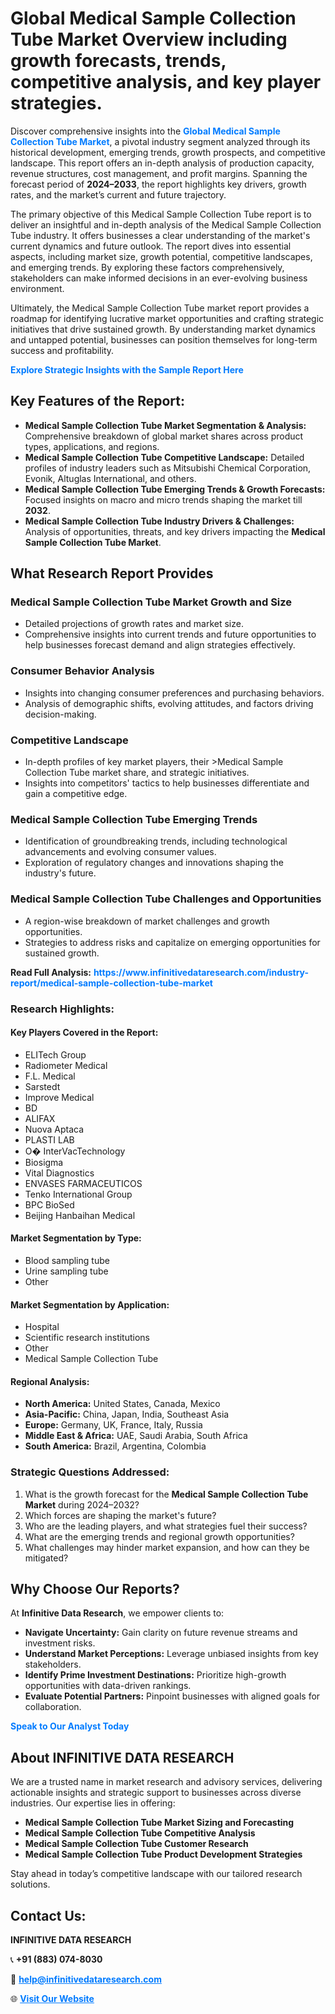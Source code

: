 <h1>Global Medical Sample Collection Tube Market Overview including growth forecasts, trends, competitive analysis, and key player strategies.</h1>
<p>
Discover comprehensive insights into the 
<a href="https://www.infinitivedataresearch.com/industry-report/medical-sample-collection-tube-market" rel="dofollow" style="color: #007BFF; text-decoration: none;"><strong>Global Medical Sample Collection Tube Market</strong></a>, a pivotal industry segment analyzed through its historical development, emerging trends, growth prospects, and competitive landscape. This report offers an in-depth analysis of production capacity, revenue structures, cost management, and profit margins. Spanning the forecast period of <strong>2024–2033</strong>, the report highlights key drivers, growth rates, and the market’s current and future trajectory.
</p>
<p>
The primary objective of this Medical Sample Collection Tube report is to deliver an insightful and in-depth analysis of the Medical Sample Collection Tube industry. It offers businesses a clear understanding of the market's current dynamics and future outlook. The report dives into essential aspects, including market size, growth potential, competitive landscapes, and emerging trends. By exploring these factors comprehensively, stakeholders can make informed decisions in an ever-evolving business environment.
</p>
<p>
Ultimately, the Medical Sample Collection Tube market report provides a roadmap for identifying lucrative market opportunities and crafting strategic initiatives that drive sustained growth. By understanding market dynamics and untapped potential, businesses can position themselves for long-term success and profitability.
</p>
<p>
<a href="https://www.infinitivedataresearch.com/request-sample/reportId=107541" style="color: #007BFF; text-decoration: none;"><strong>Explore Strategic Insights with the Sample Report Here</strong></a>
</p>

<h2>Key Features of the Report:</h2>
<ul>
<li><strong>Medical Sample Collection Tube Market Segmentation & Analysis:</strong> Comprehensive breakdown of global market shares across product types, applications, and regions.</li>
<li><strong>Medical Sample Collection Tube Competitive Landscape:</strong> Detailed profiles of industry leaders such as Mitsubishi Chemical Corporation, Evonik, Altuglas International, and others.</li>
<li><strong>Medical Sample Collection Tube Emerging Trends & Growth Forecasts:</strong> Focused insights on macro and micro trends shaping the market till <strong>2032</strong>.</li>
<li><strong>Medical Sample Collection Tube Industry Drivers & Challenges:</strong> Analysis of opportunities, threats, and key drivers impacting the <strong>Medical Sample Collection Tube Market</strong>.</li>
</ul>

<h2>What Research Report Provides</h2>
<h3>Medical Sample Collection Tube Market Growth and Size</h3>
<ul>
<li>Detailed projections of growth rates and market size.</li>
<li>Comprehensive insights into current trends and future opportunities to help businesses forecast demand and align strategies effectively.</li>
</ul>

<h3>Consumer Behavior Analysis</h3>
<ul>
<li>Insights into changing consumer preferences and purchasing behaviors.</li>
<li>Analysis of demographic shifts, evolving attitudes, and factors driving decision-making.</li>
</ul>

<h3>Competitive Landscape</h3>
<ul>
<li>In-depth profiles of key market players, their >Medical Sample Collection Tube market share, and strategic initiatives.</li>
<li>Insights into competitors' tactics to help businesses differentiate and gain a competitive edge.</li>
</ul>

<h3>Medical Sample Collection Tube Emerging Trends</h3>
<ul>
<li>Identification of groundbreaking trends, including technological advancements and evolving consumer values.</li>
<li>Exploration of regulatory changes and innovations shaping the industry's future.</li>
</ul>

<h3>Medical Sample Collection Tube Challenges and Opportunities</h3>
<ul>
<li>A region-wise breakdown of market challenges and growth opportunities.</li>
<li>Strategies to address risks and capitalize on emerging opportunities for sustained growth.</li>
</ul>
<p><strong>Read Full Analysis:</strong> <a href="https://www.infinitivedataresearch.com/industry-report/medical-sample-collection-tube-market" rel="dofollow" style="color: #007BFF; text-decoration: none;"><strong>https://www.infinitivedataresearch.com/industry-report/medical-sample-collection-tube-market</strong></a></p>
<h3>Research Highlights:</h3>
<h4>Key Players Covered in the Report:</h4>
<ul><li>ELITech Group</li><li>Radiometer Medical</li><li>F.L. Medical</li><li>Sarstedt</li><li>Improve Medical</li><li>BD</li><li>ALIFAX</li><li>Nuova Aptaca</li><li>PLASTI LAB</li><li>O� InterVacTechnology</li><li>Biosigma</li><li>Vital Diagnostics</li><li>ENVASES FARMACEUTICOS</li><li>Tenko International Group</li><li>BPC BioSed</li><li>Beijing Hanbaihan Medical</li></ul>
<h4>Market Segmentation by Type:</h4>
<ul><li>Blood sampling tube</li><li>Urine sampling tube</li><li>Other</li></ul>
<h4>Market Segmentation by Application:</h4>
<ul><li>Hospital</li><li>Scientific research institutions</li><li>Other</li><li>Medical Sample Collection Tube</li></ul>

<h4>Regional Analysis:</h4>
<ul>
<li><strong>North America:</strong> United States, Canada, Mexico</li>
<li><strong>Asia-Pacific:</strong> China, Japan, India, Southeast Asia</li>
<li><strong>Europe:</strong> Germany, UK, France, Italy, Russia</li>
<li><strong>Middle East & Africa:</strong> UAE, Saudi Arabia, South Africa</li>
<li><strong>South America:</strong> Brazil, Argentina, Colombia</li>
</ul>

<h3>Strategic Questions Addressed:</h3>
<ol>
<li>What is the growth forecast for the <strong>Medical Sample Collection Tube Market</strong> during 2024–2032?</li>
<li>Which forces are shaping the market's future?</li>
<li>Who are the leading players, and what strategies fuel their success?</li>
<li>What are the emerging trends and regional growth opportunities?</li>
<li>What challenges may hinder market expansion, and how can they be mitigated?</li>
</ol>

<h2>Why Choose Our Reports?</h2>
<p>At <strong>Infinitive Data Research</strong>, we empower clients to:</p>
<ul>
<li><strong>Navigate Uncertainty:</strong> Gain clarity on future revenue streams and investment risks.</li>
<li><strong>Understand Market Perceptions:</strong> Leverage unbiased insights from key stakeholders.</li>
<li><strong>Identify Prime Investment Destinations:</strong> Prioritize high-growth opportunities with data-driven rankings.</li>
<li><strong>Evaluate Potential Partners:</strong> Pinpoint businesses with aligned goals for collaboration.</li>
</ul>
<p><a href="https://www.infinitivedataresearch.com/industry-report/medical-sample-collection-tube-market" rel="dofollow" style="color: #007BFF; text-decoration: none;"><strong>Speak to Our Analyst Today</strong></a></p>

<h2>About INFINITIVE DATA RESEARCH</h2>
<p>We are a trusted name in market research and advisory services, delivering actionable insights and strategic support to businesses across diverse industries. Our expertise lies in offering:</p>
<ul>
<li><strong>Medical Sample Collection Tube Market Sizing and Forecasting</strong></li>
<li><strong>Medical Sample Collection Tube Competitive Analysis</strong></li>
<li><strong>Medical Sample Collection Tube Customer Research</strong></li>
<li><strong>Medical Sample Collection Tube Product Development Strategies</strong></li>
</ul>
<p>Stay ahead in today’s competitive landscape with our tailored research solutions.</p>

<h2>Contact Us:</h2>
<p><strong>INFINITIVE DATA RESEARCH</strong></p>
<p>📞 <strong>+91 (883) 074-8030</strong></p>
<p>📧 <strong><a href="mailto:help@infinitivedataresearch.com" style="color: #007BFF;">help@infinitivedataresearch.com</a></strong></p>
<p>🌐 <strong><a href="https://www.infinitivedataresearch.com" rel="dofollow" style="color: #007BFF;">Visit Our Website</a></strong></p>